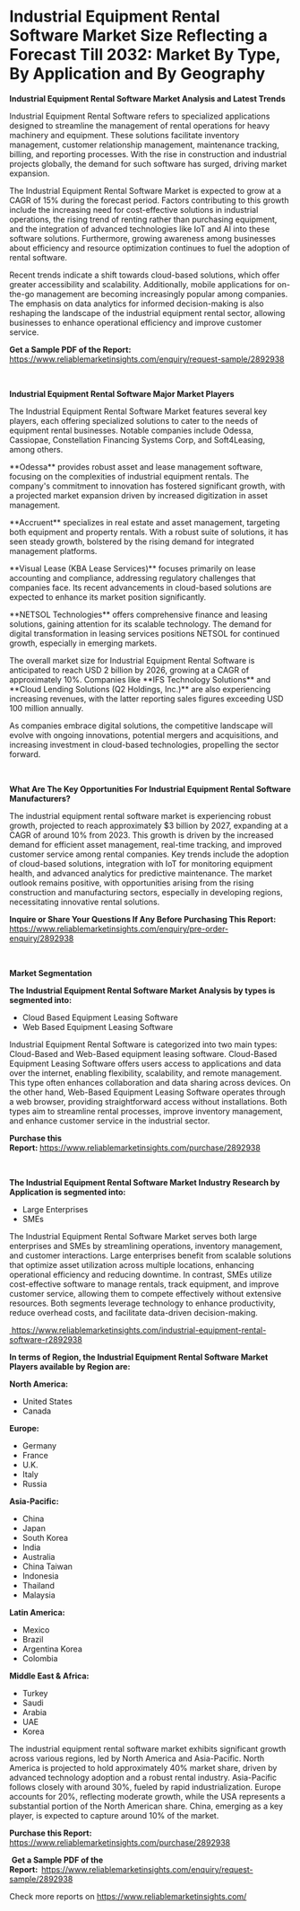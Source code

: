 <p><h1>Industrial Equipment Rental Software Market Size Reflecting a Forecast Till 2032: Market By Type, By Application and By Geography</h1></p><p><strong>Industrial Equipment Rental Software Market Analysis and Latest Trends</strong></p>
<p><p>Industrial Equipment Rental Software refers to specialized applications designed to streamline the management of rental operations for heavy machinery and equipment. These solutions facilitate inventory management, customer relationship management, maintenance tracking, billing, and reporting processes. With the rise in construction and industrial projects globally, the demand for such software has surged, driving market expansion.</p><p>The Industrial Equipment Rental Software Market is expected to grow at a CAGR of 15% during the forecast period. Factors contributing to this growth include the increasing need for cost-effective solutions in industrial operations, the rising trend of renting rather than purchasing equipment, and the integration of advanced technologies like IoT and AI into these software solutions. Furthermore, growing awareness among businesses about efficiency and resource optimization continues to fuel the adoption of rental software.</p><p>Recent trends indicate a shift towards cloud-based solutions, which offer greater accessibility and scalability. Additionally, mobile applications for on-the-go management are becoming increasingly popular among companies. The emphasis on data analytics for informed decision-making is also reshaping the landscape of the industrial equipment rental sector, allowing businesses to enhance operational efficiency and improve customer service.</p></p>
<p><strong>Get a Sample PDF of the Report:&nbsp;</strong> <a href="https://www.reliablemarketinsights.com/enquiry/request-sample/2892938?utm_campaign=3295&utm_medium=2&utm_source=Github&utm_content=ia&utm_term=15032025&utm_id=industrial-equipment-rental-software">https://www.reliablemarketinsights.com/enquiry/request-sample/2892938</a></p>
<p>&nbsp;</p>
<p><strong>Industrial Equipment Rental Software Major Market Players</strong></p>
<p><p>The Industrial Equipment Rental Software Market features several key players, each offering specialized solutions to cater to the needs of equipment rental businesses. Notable companies include Odessa, Cassiopae, Constellation Financing Systems Corp, and Soft4Leasing, among others.</p><p>**Odessa** provides robust asset and lease management software, focusing on the complexities of industrial equipment rentals. The company's commitment to innovation has fostered significant growth, with a projected market expansion driven by increased digitization in asset management.</p><p>**Accruent** specializes in real estate and asset management, targeting both equipment and property rentals. With a robust suite of solutions, it has seen steady growth, bolstered by the rising demand for integrated management platforms.</p><p>**Visual Lease (KBA Lease Services)** focuses primarily on lease accounting and compliance, addressing regulatory challenges that companies face. Its recent advancements in cloud-based solutions are expected to enhance its market position significantly.</p><p>**NETSOL Technologies** offers comprehensive finance and leasing solutions, gaining attention for its scalable technology. The demand for digital transformation in leasing services positions NETSOL for continued growth, especially in emerging markets.</p><p>The overall market size for Industrial Equipment Rental Software is anticipated to reach USD 2 billion by 2026, growing at a CAGR of approximately 10%. Companies like **IFS Technology Solutions** and **Cloud Lending Solutions (Q2 Holdings, Inc.)** are also experiencing increasing revenues, with the latter reporting sales figures exceeding USD 100 million annually.</p><p>As companies embrace digital solutions, the competitive landscape will evolve with ongoing innovations, potential mergers and acquisitions, and increasing investment in cloud-based technologies, propelling the sector forward.</p></p>
<p>&nbsp;</p>
<p><strong>What Are The Key Opportunities For Industrial Equipment Rental Software Manufacturers?</strong></p>
<p><p>The industrial equipment rental software market is experiencing robust growth, projected to reach approximately $3 billion by 2027, expanding at a CAGR of around 10% from 2023. This growth is driven by the increased demand for efficient asset management, real-time tracking, and improved customer service among rental companies. Key trends include the adoption of cloud-based solutions, integration with IoT for monitoring equipment health, and advanced analytics for predictive maintenance. The market outlook remains positive, with opportunities arising from the rising construction and manufacturing sectors, especially in developing regions, necessitating innovative rental solutions.</p></p>
<p><strong>Inquire or Share Your Questions If Any Before Purchasing This Report:</strong> <a href="https://www.reliablemarketinsights.com/enquiry/pre-order-enquiry/2892938?utm_campaign=3295&utm_medium=2&utm_source=Github&utm_content=ia&utm_term=15032025&utm_id=industrial-equipment-rental-software">https://www.reliablemarketinsights.com/enquiry/pre-order-enquiry/2892938</a></p>
<p>&nbsp;</p>
<p><strong>Market Segmentation</strong></p>
<p><strong>The Industrial Equipment Rental Software Market Analysis by types is segmented into:</strong></p>
<p><ul><li>Cloud Based Equipment Leasing Software</li><li>Web Based Equipment Leasing Software</li></ul></p>
<p><p>Industrial Equipment Rental Software is categorized into two main types: Cloud-Based and Web-Based equipment leasing software. Cloud-Based Equipment Leasing Software offers users access to applications and data over the internet, enabling flexibility, scalability, and remote management. This type often enhances collaboration and data sharing across devices. On the other hand, Web-Based Equipment Leasing Software operates through a web browser, providing straightforward access without installations. Both types aim to streamline rental processes, improve inventory management, and enhance customer service in the industrial sector.</p></p>
<p><strong>Purchase this Report:&nbsp;</strong><a href="https://www.reliablemarketinsights.com/purchase/2892938?utm_campaign=3295&utm_medium=2&utm_source=Github&utm_content=ia&utm_term=15032025&utm_id=industrial-equipment-rental-software">https://www.reliablemarketinsights.com/purchase/2892938</a></p>
<p>&nbsp;</p>
<p><strong>The Industrial Equipment Rental Software Market Industry Research by Application is segmented into:</strong></p>
<p><ul><li>Large Enterprises</li><li>SMEs</li></ul></p>
<p><p>The Industrial Equipment Rental Software Market serves both large enterprises and SMEs by streamlining operations, inventory management, and customer interactions. Large enterprises benefit from scalable solutions that optimize asset utilization across multiple locations, enhancing operational efficiency and reducing downtime. In contrast, SMEs utilize cost-effective software to manage rentals, track equipment, and improve customer service, allowing them to compete effectively without extensive resources. Both segments leverage technology to enhance productivity, reduce overhead costs, and facilitate data-driven decision-making.</p></p>
<p><a href="https://www.reliablemarketinsights.com/industrial-equipment-rental-software-r2892938?utm_campaign=3295&utm_medium=2&utm_source=Github&utm_content=ia&utm_term=15032025&utm_id=industrial-equipment-rental-software">&nbsp;https://www.reliablemarketinsights.com/industrial-equipment-rental-software-r2892938</a></p>
<p><strong>In terms of Region, the Industrial Equipment Rental Software Market Players available by Region are:</strong></p>
<p>
    <p> <strong> North America: </strong>
        <ul>
            <li>United States</li>
            <li>Canada</li>
        </ul>
        </p> 
    <p> <strong> Europe: </strong>
        <ul>
            <li>Germany</li>
            <li>France</li>
            <li>U.K.</li>
            <li>Italy</li>
            <li>Russia</li>
        </ul>
        </p> 
    <p> <strong> Asia-Pacific: </strong>
        <ul>
            <li>China</li>
            <li>Japan</li>
            <li>South Korea</li>
            <li>India</li>
            <li>Australia</li>
            <li>China Taiwan</li>
            <li>Indonesia</li>
            <li>Thailand</li>
            <li>Malaysia</li>
        </ul>
        </p> 
    <p> <strong> Latin America: </strong>
        <ul>
            <li>Mexico</li>
            <li>Brazil</li>
            <li>Argentina Korea</li>
            <li>Colombia</li>
        </ul>
        </p> 
    <p> <strong> Middle East & Africa: </strong>
        <ul>
            <li>Turkey</li>
            <li>Saudi</li>
            <li>Arabia</li>
            <li>UAE</li>
            <li>Korea</li>
        </ul>
    </p>
    </p>
<p><p>The industrial equipment rental software market exhibits significant growth across various regions, led by North America and Asia-Pacific. North America is projected to hold approximately 40% market share, driven by advanced technology adoption and a robust rental industry. Asia-Pacific follows closely with around 30%, fueled by rapid industrialization. Europe accounts for 20%, reflecting moderate growth, while the USA represents a substantial portion of the North American share. China, emerging as a key player, is expected to capture around 10% of the market.</p></p>
<p><strong>Purchase this Report: </strong><a href="https://www.reliablemarketinsights.com/purchase/2892938?utm_campaign=3295&utm_medium=2&utm_source=Github&utm_content=ia&utm_term=15032025&utm_id=industrial-equipment-rental-software">https://www.reliablemarketinsights.com/purchase/2892938</a></p>
<p>&nbsp;<strong>Get a Sample PDF of the Report:&nbsp;&nbsp;</strong><a href="https://www.reliablemarketinsights.com/enquiry/request-sample/2892938?utm_campaign=3295&utm_medium=2&utm_source=Github&utm_content=ia&utm_term=15032025&utm_id=industrial-equipment-rental-software">https://www.reliablemarketinsights.com/enquiry/request-sample/2892938</a></p>
<p><strong></strong></p>
<p>Check more reports on <a href="https://www.reliablemarketinsights.com/?utm_campaign=3295&utm_medium=2&utm_source=Github&utm_content=ia&utm_term=15032025&utm_id=industrial-equipment-rental-software">https://www.reliablemarketinsights.com/</a></p>